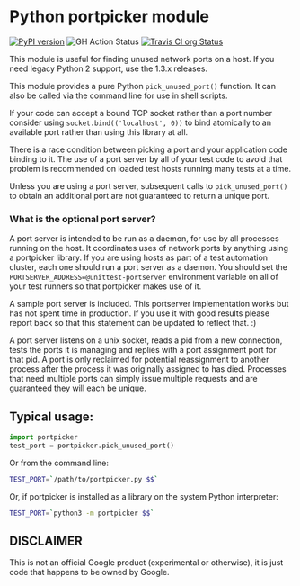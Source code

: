 # Python portpicker module

[![PyPI version](https://badge.fury.io/py/portpicker.svg)](https://badge.fury.io/py/portpicker)
![GH Action Status](https://github.com/google/python_portpicker/actions/workflows/python-package.yml/badge.svg)
[![Travis CI org Status](https://travis-ci.org/google/python_portpicker.svg?branch=master)](https://travis-ci.org/google/python_portpicker)

This module is useful for finding unused network ports on a host. If you need
legacy Python 2 support, use the 1.3.x releases.

This module provides a pure Python `pick_unused_port()` function. It can also be
called via the command line for use in shell scripts.

If your code can accept a bound TCP socket rather than a port number consider
using `socket.bind(('localhost', 0))` to bind atomically to an available port
rather than using this library at all.

There is a race condition between picking a port and your application code
binding to it. The use of a port server by all of your test code to avoid that
problem is recommended on loaded test hosts running many tests at a time.

Unless you are using a port server, subsequent calls to `pick_unused_port()` to
obtain an additional port are not guaranteed to return a unique port.

### What is the optional port server?

A port server is intended to be run as a daemon, for use by all processes
running on the host. It coordinates uses of network ports by anything using a
portpicker library. If you are using hosts as part of a test automation cluster,
each one should run a port server as a daemon. You should set the
`PORTSERVER_ADDRESS=@unittest-portserver` environment variable on all of your
test runners so that portpicker makes use of it.

A sample port server is included. This portserver implementation works but has
not spent time in production. If you use it with good results please report back
so that this statement can be updated to reflect that. :)

A port server listens on a unix socket, reads a pid from a new connection, tests
the ports it is managing and replies with a port assignment port for that pid. A
port is only reclaimed for potential reassignment to another process after the
process it was originally assigned to has died. Processes that need multiple
ports can simply issue multiple requests and are guaranteed they will each be
unique.

## Typical usage:

```python
import portpicker
test_port = portpicker.pick_unused_port()
```

Or from the command line:

```bash
TEST_PORT=`/path/to/portpicker.py $$`
```

Or, if portpicker is installed as a library on the system Python interpreter:

```bash
TEST_PORT=`python3 -m portpicker $$`
```

## DISCLAIMER

This is not an official Google product (experimental or otherwise), it is just
code that happens to be owned by Google.
